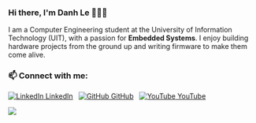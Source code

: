 ### Hi there, I'm Danh Le 👋👋👋

I am a Computer Engineering student at the University of Information Technology (UIT), with a passion for **Embedded Systems**. I enjoy building hardware projects from the ground up and writing firmware to make them come alive.

### 📫 Connect with me:

<a href="https://www.linkedin.com/in/danhlent/"><img src="https://i.stack.imgur.com/gVE0j.png" alt="LinkedIn"> LinkedIn</a>
&nbsp;
<a href="https://github.com/DanhLent"><img src="https://i.stack.imgur.com/tskMh.png" alt="GitHub"> GitHub</a>
&nbsp;
<a href="https://www.youtube.com/@danh2823"><img src="https://github.com/vietnh1009/introduction/blob/main/Youtube.png" alt="YouTube"> YouTube</a>


<a href="https://github.com/DanhLent/STM32-Neopixel-Audio">
  <img align="center" src="https://github-readme-stats.anuraghazra1.vercel.app/api/pin/?username=DanhLent&repo=STM32-Neopixel-Audio&theme=synthwave" />
</a>

